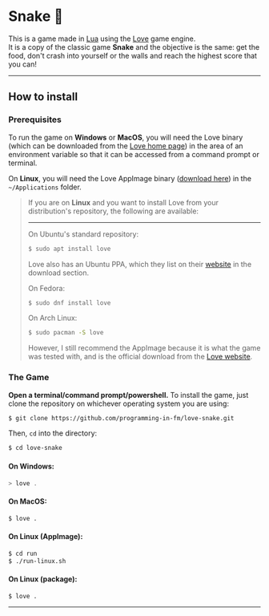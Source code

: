 # Snake :snake:

This is a game made in [Lua](https://www.lua.org/) using the [Love](https://love2d.org/) game engine.  
It is a copy of the classic game **Snake** and the objective is the same: get the food, don't crash into yourself or the walls and reach the highest score that you can!

***
## How to install

### **Prerequisites**
To run the game on **Windows** or **MacOS**, you will need the Love binary (which can be downloaded from the [Love home page](https://love2d.org/)) in the area of an environment variable so that it can be accessed from a command prompt or terminal.

On **Linux**, you will need the Love AppImage binary ([download here](https://love2d.org/)) in the `~/Applications` folder.

> If you are on **Linux** and you want to install Love from your distribution's repository, the following are available:  
>***
> On Ubuntu's standard repository:
> ```bash
> $ sudo apt install love
> ```
> Love also has an Ubuntu PPA, which they list on their [website](https://love2d.org/) in the download section.
>
> On Fedora:
> ```bash
> $ sudo dnf install love
> ```
> On Arch Linux:
> ```bash
> $ sudo pacman -S love
> ```
> However, I still recommend the AppImage because it is what the game was tested with, and is the official download from the [Love website](https://love2d.org/).

### **The Game**
**Open a terminal/command prompt/powershell.** To install the game, just clone the repository on whichever operating system you are using:  
```bash
$ git clone https://github.com/programming-in-fm/love-snake.git
```
Then, `cd` into the directory:
```bash
$ cd love-snake
```

#### **On Windows:**
```powershell
> love .
```

#### **On MacOS:**
```bash
$ love .
```

#### **On Linux (AppImage):**
```bash
$ cd run
$ ./run-linux.sh
```

#### **On Linux (package):**
```bash
$ love .
```

***